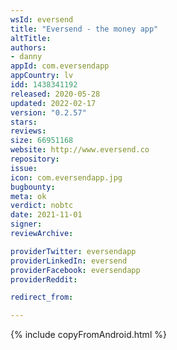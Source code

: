 ```yaml
---
wsId: eversend
title: "Eversend - the money app"
altTitle: 
authors:
- danny
appId: com.eversendapp
appCountry: lv
idd: 1438341192
released: 2020-05-28
updated: 2022-02-17
version: "0.2.57"
stars: 
reviews: 
size: 66951168
website: http://www.eversend.co
repository: 
issue: 
icon: com.eversendapp.jpg
bugbounty: 
meta: ok
verdict: nobtc
date: 2021-11-01
signer: 
reviewArchive:

providerTwitter: eversendapp
providerLinkedIn: eversend
providerFacebook: eversendapp
providerReddit: 

redirect_from:

---
```


{% include copyFromAndroid.html %}
